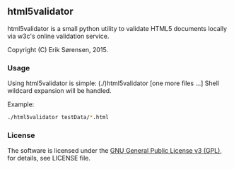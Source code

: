 ## html5validator

html5validator is a small python utility to validate HTML5 documents locally
via w3c's online validation service.

Copyright (C) Erik Sørensen, 2015.

### Usage

Using html5validator is simple: (./)html5validator [one more files ...]
Shell wildcard expansion will be handled.

Example:
```bash
./html5validator testData/*.html
```

### License

The software is licensed under the [GNU General Public License v3
(GPL)](LICENSE.md), for
details, see LICENSE file.


